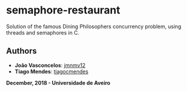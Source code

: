 # semaphore-restaurant
Solution of the famous Dining Philosophers concurrency problem, using threads and semaphores in C.

## Authors
* **João Vasconcelos**: [jmnmv12](https://github.com/jmnmv12/)
* **Tiago Mendes**: [tiagocmendes](https://github.com/tiagocmendes/)

**December, 2018 - Universidade de Aveiro**
